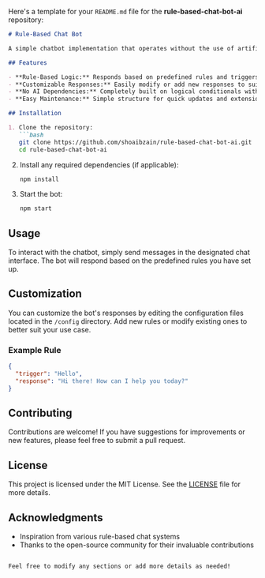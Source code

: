 Here's a template for your `README.md` file for the **rule-based-chat-bot-ai** repository:

```markdown
# Rule-Based Chat Bot

A simple chatbot implementation that operates without the use of artificial intelligence or machine learning. This bot utilizes predefined rules and scripted responses to handle user interactions, making it perfect for scenarios where complex AI models are unnecessary.

## Features

- **Rule-Based Logic:** Responds based on predefined rules and triggers.
- **Customizable Responses:** Easily modify or add new responses to suit your needs.
- **No AI Dependencies:** Completely built on logical conditionals without machine learning.
- **Easy Maintenance:** Simple structure for quick updates and extensions.

## Installation

1. Clone the repository:
   ```bash
   git clone https://github.com/shoaibzain/rule-based-chat-bot-ai.git
   cd rule-based-chat-bot-ai
   ```

2. Install any required dependencies (if applicable):
   ```bash
   npm install
   ```

3. Start the bot:
   ```bash
   npm start
   ```

## Usage

To interact with the chatbot, simply send messages in the designated chat interface. The bot will respond based on the predefined rules you have set up.

## Customization

You can customize the bot's responses by editing the configuration files located in the `/config` directory. Add new rules or modify existing ones to better suit your use case.

### Example Rule

```json
{
  "trigger": "Hello",
  "response": "Hi there! How can I help you today?"
}
```

## Contributing

Contributions are welcome! If you have suggestions for improvements or new features, please feel free to submit a pull request.

## License

This project is licensed under the MIT License. See the [LICENSE](LICENSE) file for more details.

## Acknowledgments

- Inspiration from various rule-based chat systems
- Thanks to the open-source community for their invaluable contributions
```

Feel free to modify any sections or add more details as needed!

